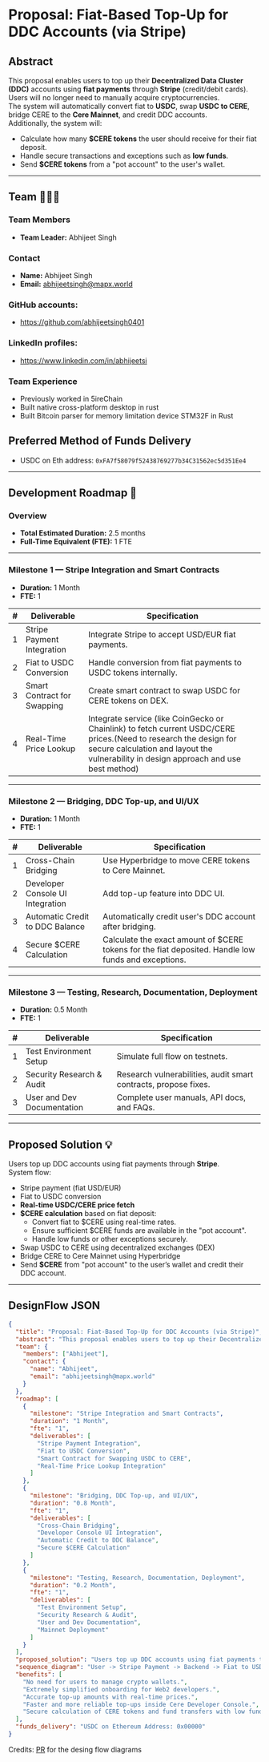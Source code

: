 # Proposal: Fiat-Based Top-Up for DDC Accounts (via Stripe)

## Abstract

This proposal enables users to top up their **Decentralized Data Cluster (DDC)** accounts using **fiat payments** through **Stripe** (credit/debit cards).  
Users will no longer need to manually acquire cryptocurrencies.  
The system will automatically convert fiat to **USDC**, swap **USDC to CERE**, bridge CERE to the **Cere Mainnet**, and credit DDC accounts.  
Additionally, the system will:
- Calculate how many **$CERE tokens** the user should receive for their fiat deposit.
- Handle secure transactions and exceptions such as **low funds**.
- Send **$CERE tokens** from a "pot account" to the user's wallet.

---

## Team 🧑‍🤝‍🧑

### Team Members
- **Team Leader:** Abhijeet Singh

### Contact
- **Name:** Abhijeet Singh  
- **Email:** abhijeetsingh@mapx.world

  
### GitHub accounts:
- https://github.com/abhijeetsingh0401


### LinkedIn profiles:
- https://www.linkedin.com/in/abhijeetsi

### Team Experience
- Previously worked in 5ireChain 
- Built native cross-platform desktop in rust
- Built Bitcoin parser for memory limitation device STM32F in Rust

## Preferred Method of Funds Delivery
- USDC on Eth address: `0xFA7f58079f52438769277b34C31562ec5d351Ee4` 

---

## Development Roadmap 🔧

### Overview
- **Total Estimated Duration:** 2.5 months
- **Full-Time Equivalent (FTE):** 1 FTE

---

### Milestone 1 — Stripe Integration and Smart Contracts
- **Duration:** 1 Month
- **FTE:** 1

| # | Deliverable                    | Specification                                                                |
|:-:|---------------------------------|------------------------------------------------------------------------------|
| 1 | Stripe Payment Integration      | Integrate Stripe to accept USD/EUR fiat payments.                            |
| 2 | Fiat to USDC Conversion          | Handle conversion from fiat payments to USDC tokens internally.              |
| 3 | Smart Contract for Swapping      | Create smart contract to swap USDC for CERE tokens on DEX.                   |
| 4 | Real-Time Price Lookup           | Integrate service (like CoinGecko or Chainlink) to fetch current USDC/CERE prices.(Need to research the design for secure calculation and layout the vulnerability in design approach and use best method)  |

---

### Milestone 2 — Bridging, DDC Top-up, and UI/UX
- **Duration:** 1 Month
- **FTE:** 1

| # | Deliverable                    | Specification                                                                |
|:-:|---------------------------------|------------------------------------------------------------------------------|
| 1 | Cross-Chain Bridging             | Use Hyperbridge to move CERE tokens to Cere Mainnet.                         |
| 2 | Developer Console UI Integration | Add top-up feature into DDC UI.                                               |
| 3 | Automatic Credit to DDC Balance  | Automatically credit user's DDC account after bridging.                     |
| 4 | Secure $CERE Calculation         | Calculate the exact amount of $CERE tokens for the fiat deposited. Handle low funds and exceptions. |

---

### Milestone 3 — Testing, Research, Documentation, Deployment
- **Duration:** 0.5 Month
- **FTE:** 1

| # | Deliverable                    | Specification                                                                |
|:-:|---------------------------------|------------------------------------------------------------------------------|
| 1 | Test Environment Setup           | Simulate full flow on testnets.                                              |
| 2 | Security Research & Audit        | Research vulnerabilities, audit smart contracts, propose fixes.             |
| 3 | User and Dev Documentation       | Complete user manuals, API docs, and FAQs.                                   |


---

## Proposed Solution 💡

Users top up DDC accounts using fiat payments through **Stripe**.  
System flow:
- Stripe payment (fiat USD/EUR)
- Fiat to USDC conversion
- **Real-time USDC/CERE price fetch**
- **$CERE calculation** based on fiat deposit:
  - Convert fiat to $CERE using real-time rates.
  - Ensure sufficient $CERE funds are available in the "pot account".
  - Handle low funds or other exceptions securely.
- Swap USDC to CERE using decentralized exchanges (DEX)
- Bridge CERE to Cere Mainnet using Hyperbridge
- Send **$CERE** from "pot account" to the user’s wallet and credit their DDC account.

---

## DesignFlow JSON

```json
{
  "title": "Proposal: Fiat-Based Top-Up for DDC Accounts (via Stripe)",
  "abstract": "This proposal enables users to top up their Decentralized Data Cluster (DDC) accounts using fiat payments through Stripe (credit/debit cards). Users will no longer need to manually acquire cryptocurrencies. The system will automatically convert fiat to USDC, swap USDC to CERE, and bridge CERE to the Cere Mainnet to credit DDC accounts. Real-time pricing lookup, $CERE calculation, and secure fund handling are included.",
  "team": {
    "members": ["Abhijeet"],
    "contact": {
      "name": "Abhijeet",
      "email": "abhijeetsingh@mapx.world"
    }
  },
  "roadmap": [
    {
      "milestone": "Stripe Integration and Smart Contracts",
      "duration": "1 Month",
      "fte": "1",
      "deliverables": [
        "Stripe Payment Integration",
        "Fiat to USDC Conversion",
        "Smart Contract for Swapping USDC to CERE",
        "Real-Time Price Lookup Integration"
      ]
    },
    {
      "milestone": "Bridging, DDC Top-up, and UI/UX",
      "duration": "0.8 Month",
      "fte": "1",
      "deliverables": [
        "Cross-Chain Bridging",
        "Developer Console UI Integration",
        "Automatic Credit to DDC Balance",
        "Secure $CERE Calculation"
      ]
    },
    {
      "milestone": "Testing, Research, Documentation, Deployment",
      "duration": "0.2 Month",
      "fte": "1",
      "deliverables": [
        "Test Environment Setup",
        "Security Research & Audit",
        "User and Dev Documentation",
        "Mainnet Deployment"
      ]
    }
  ],
  "proposed_solution": "Users top up DDC accounts using fiat payments through Stripe. Fiat is converted to USDC, real-time prices are fetched, $CERE tokens are calculated based on the fiat deposit, and securely sent from the pot account to the user wallet.",
  "sequence_diagram": "User -> Stripe Payment -> Backend -> Fiat to USDC -> Fetch Price -> Calculate $CERE -> Ensure Funds in Pot Account -> Smart Contract -> USDC to CERE -> Hyperbridge -> CERE to Mainnet -> Credit DDC Account",
  "benefits": [
    "No need for users to manage crypto wallets.",
    "Extremely simplified onboarding for Web2 developers.",
    "Accurate top-up amounts with real-time prices.",
    "Faster and more reliable top-ups inside Cere Developer Console.",
    "Secure calculation of CERE tokens and fund transfers with low funds handling."
  ],
  "funds_delivery": "USDC on Ethereum Address: 0x00000"
}
```

Credits: [PR](https://github.com/Cerebellum-Network/grant-program/pull/2) for the desing flow diagrams
